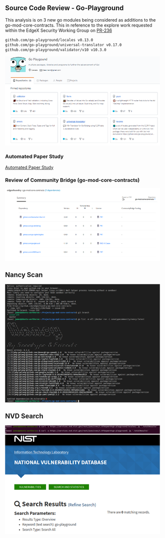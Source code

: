 ## Source Code Review - Go-Playground
This analysis is on 3 new go modules being considered as additions to the go-mod-core-contracts.  This in reference to the explore work requested within the EdgeX Security Working Group on [PR-236](https://github.com/edgexfoundry/go-mod-core-contracts/pull/236)

```
github.com/go-playground/locales v0.13.0
github.com/go-playground/universal-translator v0.17.0
github.com/go-playground/validator/v10 v10.3.0
```
![Go-Playground](/images/go-playground-pinned.png)

### Automated Paper Study
[Automated Paper Study](236-paper-study.md)

### Review of Community Bridge (go-mod-core-contracts)
![Community Bridge](/images/236-snyk-community-bridge.png)

## Nancy Scan
![236-Nancy](/images/236-nancy.png)

## NVD Search
![NVD Check](/images/236-nvd-check1.png)
![NVD Check](/images/236-nvd-check2.png)
















